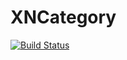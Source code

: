 # XNCategory

[![Build Status](https://travis-ci.org/xn4545945/XNCategory.svg?branch=master)](https://travis-ci.org/xn4545945/XNCategory)
